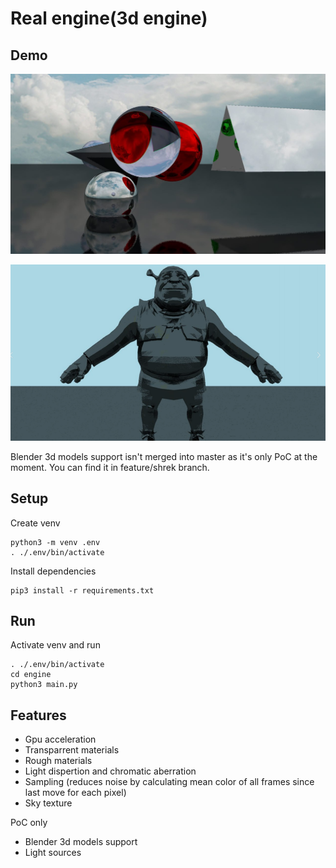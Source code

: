 # Real engine(3d engine)

## Demo

![demo](assets/demo.jpg)

![shrek](assets/shrek.png)

Blender 3d models support isn't merged into master as it's only PoC at the moment.
You can find it in feature/shrek branch.

## Setup

Create venv

    python3 -m venv .env
    . ./.env/bin/activate

Install dependencies

    pip3 install -r requirements.txt

## Run

Activate venv and run

    . ./.env/bin/activate
    cd engine
    python3 main.py

## Features

- Gpu acceleration
- Transparrent materials
- Rough materials
- Light dispertion and chromatic aberration
- Sampling (reduces noise by calculating mean color of all frames since last move for each pixel)
- Sky texture

PoC only

- Blender 3d models support
- Light sources
